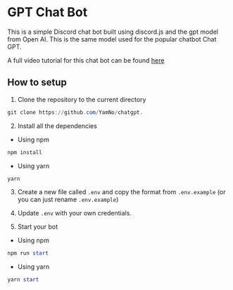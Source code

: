# GPT Chat Bot

This is a simple Discord chat bot built using discord.js and the gpt model from Open AI. This is the same model used for the popular chatbot Chat GPT.

A full video tutorial for this chat bot can be found [here](https://discord.gg/C3jdGJSJtU)

## How to setup

1. Clone the repository to the current directory

```powershell
git clone https://github.com/YamNo/chatgpt.
```

2. Install all the dependencies

- Using npm
```powershell
npm install
```

- Using yarn
```powershell
yarn
```

3. Create a new file called `.env` and copy the format from `.env.example` (or you can just rename `.env.example`)

4. Update `.env` with your own credentials.

5. Start your bot

- Using npm
```powershell
npm run start
```

- Using yarn
```powershell
yarn start
```
